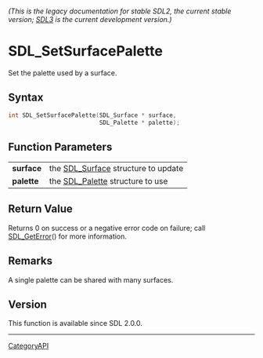 ###### (This is the legacy documentation for stable SDL2, the current stable version; [SDL3](https://wiki.libsdl.org/SDL3/) is the current development version.)
# SDL_SetSurfacePalette

Set the palette used by a surface.

## Syntax

```c
int SDL_SetSurfacePalette(SDL_Surface * surface,
                          SDL_Palette * palette);

```

## Function Parameters

|                 |                                                    |
| --------------- | -------------------------------------------------- |
| **surface**     | the [SDL_Surface](SDL_Surface.md) structure to update |
| **palette**     | the [SDL_Palette](SDL_Palette.md) structure to use    |

## Return Value

Returns 0 on success or a negative error code on failure; call
[SDL_GetError](SDL_GetError.md)() for more information.

## Remarks

A single palette can be shared with many surfaces.

## Version

This function is available since SDL 2.0.0.

----
[CategoryAPI](CategoryAPI.md)
